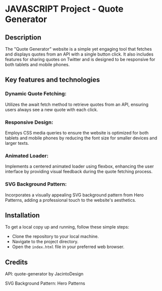 # JAVASCRIPT Project - Quote Generator

## Description

The "Quote Generator" website is a simple yet engaging tool that fetches and displays quotes from an API with a single button click. It also includes features for sharing quotes on Twitter and is designed to be responsive for both tablets and mobile phones.

## Key features and technologies

### Dynamic Quote Fetching:

Utilizes the await fetch method to retrieve quotes from an API, ensuring users always see a new quote with each click.

### Responsive Design:

Employs CSS media queries to ensure the website is optimized for both tablets and mobile phones by reducing the font size for smaller devices and larger texts.

### Animated Loader:

Implements a centered animated loader using flexbox, enhancing the user interface by providing visual feedback during the quote fetching process.

### SVG Background Pattern:

Incorporates a visually appealing SVG background pattern from Hero Patterns, adding a professional touch to the website's aesthetics.

## Installation

To get a local copy up and running, follow these simple steps:

- Clone the repository to your local machine.
- Navigate to the project directory.
- Open the `index.html` file in your preferred web browser.

## Credits

API: quote-generator by JacintoDesign

SVG Background Pattern: Hero Patterns
